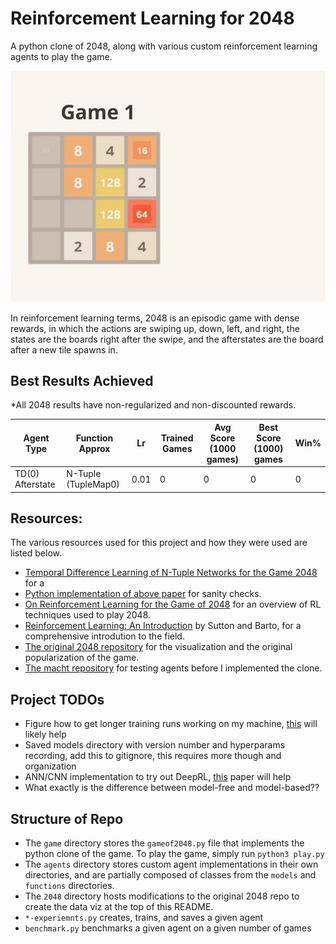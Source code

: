 # Reinforcement Learning for 2048
A python clone of 2048, along with various custom reinforcement learning agents to play the game.

![](./viz.gif)

In reinforcement learning terms, 2048 is an episodic game with dense rewards, in which the actions are swiping up, down, left, and right, the states are the boards right after the swipe, and the afterstates are the board after a new tile spawns in.

## Best Results Achieved

*All 2048 results have non-regularized and non-discounted rewards. 

| Agent Type | Function Approx | Lr | Trained Games| Avg Score (1000 games) | Best Score (1000) games | Win% |
|-|-|-|-|-|-|-|
| TD(0) Afterstate | N-Tuple (TupleMap0) | 0.01 | 0 | 0 | 0 | 0 |

## Resources:
The various resources used for this project and how they were used are listed below. 
- [Temporal Difference Learning of N-Tuple Networks for the Game 2048](https://www.cs.put.poznan.pl/wjaskowski/pub/papers/Szubert2014_2048.pdf) for a 
- [Python implementation of above paper](https://github.com/alanhyue/RL-2048-with-n-tuple-network) for sanity checks.
- [On Reinforcement Learning for the Game of 2048](https://arxiv.org/pdf/2212.11087) for an overview of RL techniques used to play 2048. 
- [Reinforcement Learning: An Introduction](http://incompleteideas.net/book/the-book.html) by Sutton and Barto, for a comprehensive introdution to the field. 
- [The original 2048 repository](https://github.com/gabrielecirulli/2048) for the visualization and the original popularization of the game. 
- [The macht repository](https://github.com/rolfmorel/macht) for testing agents before I implemented the clone.

## Project TODOs
- Figure how to get longer training runs working on my machine, [this](https://medium.com/thefloatingpoint/running-really-long-scripts-ea929b943dd8) will likely help
- Saved models directory with version number and hyperparams recording, add this to gitignore, this requires more though and organization
- ANN/CNN implementation to try out DeepRL, [this](https://www.jstage.jst.go.jp/article/ipsjjip/29/0/29_336/_pdf/-char/en) paper will help
- What exactly is the difference between model-free and model-based??

## Structure of Repo
- The `game` directory stores the `gameof2048.py` file that implements the python clone of the game. To play the game, simply run `python3 play.py`
- The `agents` directory stores custom agent implementations in their own directories, and are partially composed of classes from the `models` and `functions` directories.
- The `2048` directory hosts modifications to the original 2048 repo to create the data viz at the top of this README. 
- `*-experiemnts.py` creates, trains, and saves a given agent
- `benchmark.py` benchmarks a given agent on a given number of games